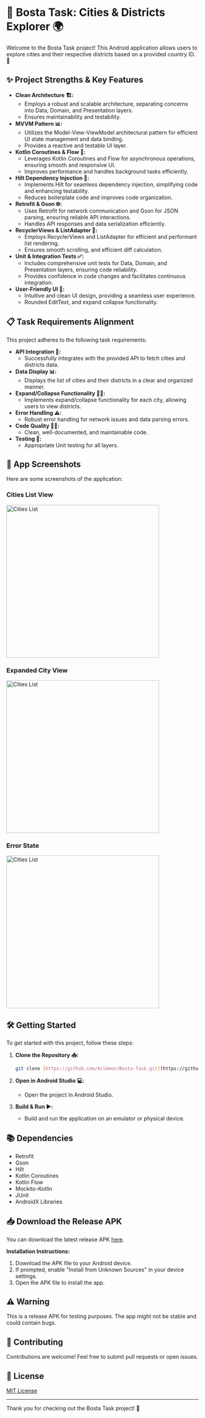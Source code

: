 # 🚚 Bosta Task: Cities & Districts Explorer 🌍

Welcome to the Bosta Task project! This Android application allows users to explore cities and their respective districts based on a provided country ID. 🚀

## ✨ Project Strengths & Key Features

* **Clean Architecture 🏗️:**
    * Employs a robust and scalable architecture, separating concerns into Data, Domain, and Presentation layers.
    * Ensures maintainability and testability.
* **MVVM Pattern 📊:**
    * Utilizes the Model-View-ViewModel architectural pattern for efficient UI state management and data binding.
    * Provides a reactive and testable UI layer.
* **Kotlin Coroutines & Flow 🌊:**
    * Leverages Kotlin Coroutines and Flow for asynchronous operations, ensuring smooth and responsive UI.
    * Improves performance and handles background tasks efficiently.
* **Hilt Dependency Injection 💉:**
    * Implements Hilt for seamless dependency injection, simplifying code and enhancing testability.
    * Reduces boilerplate code and improves code organization.
* **Retrofit & Gson 🌐:**
    * Uses Retrofit for network communication and Gson for JSON parsing, ensuring reliable API interactions.
    * Handles API responses and data serialization efficiently.
* **RecyclerViews & ListAdapter 🔄:**
    * Employs RecyclerViews and ListAdapter for efficient and performant list rendering.
    * Ensures smooth scrolling, and efficient diff calculation.
* **Unit & Integration Tests ✅:**
    * Includes comprehensive unit tests for Data, Domain, and Presentation layers, ensuring code reliability.
    * Provides confidence in code changes and facilitates continuous integration.
* **User-Friendly UI 🎨:**
    * Intuitive and clean UI design, providing a seamless user experience.
    * Rounded EditText, and expand collapse functionality.

## 📋 Task Requirements Alignment

This project adheres to the following task requirements:

* **API Integration 📡:**
    * Successfully integrates with the provided API to fetch cities and districts data.
* **Data Display 📊:**
    * Displays the list of cities and their districts in a clear and organized manner.
* **Expand/Collapse Functionality 🔽🔼:**
    * Implements expand/collapse functionality for each city, allowing users to view districts.
* **Error Handling ⚠️:**
    * Robust error handling for network issues and data parsing errors.
* **Code Quality 🧑‍💻:**
    * Clean, well-documented, and maintainable code.
* **Testing 🧪:**
    * Appropriate Unit testing for all layers.

## 📱 App Screenshots

Here are some screenshots of the application:

### Cities List View

<img src="screenshots/city_lists.png" width="400" alt="Cities List">

### Expanded City View

<img src="screenshots/districts_list.png" width="400" alt="Cities List">


### Error State

<img src="screenshots/error_view.png" width="400" alt="Cities List">

## 🛠️ Getting Started

To get started with this project, follow these steps:

1.  **Clone the Repository 📥:**

    ```bash
    git clone [https://github.com/Aslmmon/Bosta-Task.git](https://github.com/Aslmmon/Bosta-Task.git)
    ```

2.  **Open in Android Studio 💻:**
    * Open the project in Android Studio.

3.  **Build & Run ▶️:**
    * Build and run the application on an emulator or physical device.

## 📚 Dependencies

* Retrofit
* Gson
* Hilt
* Kotlin Coroutines
* Kotlin Flow
* Mockito-Kotlin
* JUnit
* AndroidX Libraries


## 📥 Download the Release APK

You can download the latest release APK [here](https://github.com/Aslmmon/Bosta-Task/releases/download/v1.0/app-release.apk).

**Installation Instructions:**

1.  Download the APK file to your Android device.
2.  If prompted, enable "Install from Unknown Sources" in your device settings.
3.  Open the APK file to install the app.

## ⚠️ Warning

This is a release APK for testing purposes. The app might not be stable and could contain bugs.


## 🤝 Contributing

Contributions are welcome! Feel free to submit pull requests or open issues.

## 📄 License

[MIT License](LICENSE)

---

Thank you for checking out the Bosta Task project! 🎉
